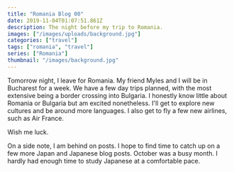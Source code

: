 ```yaml
---
title: "Romania Blog 00"
date: 2019-11-04T01:07:51.861Z
description: The night before my trip to Romania.
images: ["/images/uploads/background.jpg"]
categories: ["travel"]
tags: ["romania", "travel"]
series: ["Romania"]
thumbnail: "/images/background.jpg"
---
```


Tomorrow night, I leave for Romania. My friend Myles and I will be in Bucharest for a week. We have a few day trips planned, with the most extensive being a border crossing into Bulgaria. I honestly know little about Romania or Bulgaria but am excited nonetheless. I'll get to explore new cultures and be around more languages. I also get to fly a few new airlines, such as Air France.

Wish me luck.

On a side note, I am behind on posts. I hope to find time to catch up on a few more Japan and Japanese blog posts. October was a busy month. I hardly had enough time to study Japanese at a comfortable pace.
